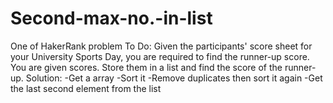 # Second-max-no.-in-list
One of HakerRank problem
To Do: Given the participants' score sheet for your University Sports Day, you are required to find the runner-up score. You are given  scores. Store them in a list and find the score of the runner-up.
Solution:
-Get a array
-Sort it
-Remove duplicates then sort it again
-Get the last second element from the list
